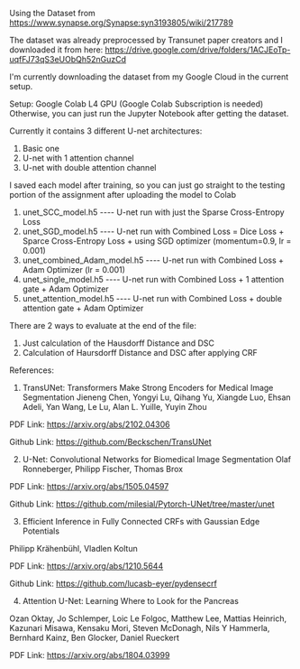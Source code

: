 Using the Dataset from https://www.synapse.org/Synapse:syn3193805/wiki/217789

The dataset was already preprocessed by Transunet paper creators and I downloaded it from here:
https://drive.google.com/drive/folders/1ACJEoTp-uqfFJ73qS3eUObQh52nGuzCd

I'm  currently downloading the dataset from my Google Cloud in the current setup.

Setup:
Google Colab L4 GPU (Google Colab Subscription is needed)
Otherwise, you can just run the Jupyter Notebook after getting the dataset.

Currently it contains 3 different U-net architectures:
1) Basic one
2) U-net with 1 attention channel
3) U-net with double attention channel

I saved each model after training, so you can just go straight to the testing portion of the assignment after uploading the model to Colab
1) unet_SCC_model.h5  ----  U-net run with just the Sparse Cross-Entropy Loss
2) unet_SGD_model.h5  ----  U-net run with Combined Loss = Dice Loss + Sparce Cross-Entropy Loss + using SGD optimizer (momentum=0.9, lr = 0.001)
3) unet_combined_Adam_model.h5 ---- U-net run with Combined Loss + Adam Optimizer (lr = 0.001)
4) unet_single_model.h5 ---- U-net run with Combined Loss + 1 attention gate + Adam Optimizer
5) unet_attention_model.h5 ---- U-net run with Combined Loss + double attention gate + Adam Optimizer

There are 2 ways to evaluate at the end of the file:
1) Just calculation of the Hausdorff Distance and DSC
2) Calculation of Haursdorff Distance and DSC after applying CRF

References:

1) TransUNet: Transformers Make Strong Encoders for Medical Image Segmentation
Jieneng Chen, Yongyi Lu, Qihang Yu, Xiangde Luo, Ehsan Adeli, Yan Wang, Le Lu, Alan L. Yuille, Yuyin Zhou

PDF Link: https://arxiv.org/abs/2102.04306

Github Link: https://github.com/Beckschen/TransUNet

2) U-Net: Convolutional Networks for Biomedical Image Segmentation
Olaf Ronneberger, Philipp Fischer, Thomas Brox

PDF Link: https://arxiv.org/abs/1505.04597

Github Link: https://github.com/milesial/Pytorch-UNet/tree/master/unet

3) Efficient Inference in Fully Connected CRFs with Gaussian Edge Potentials

Philipp Krähenbühl, Vladlen Koltun

PDF Link: https://arxiv.org/abs/1210.5644

Github Link: https://github.com/lucasb-eyer/pydensecrf

4) Attention U-Net: Learning Where to Look for the Pancreas

Ozan Oktay, Jo Schlemper, Loic Le Folgoc, Matthew Lee, Mattias Heinrich, Kazunari Misawa, Kensaku Mori, Steven McDonagh, Nils Y Hammerla, Bernhard Kainz, Ben Glocker, Daniel Rueckert

PDF Link: https://arxiv.org/abs/1804.03999
